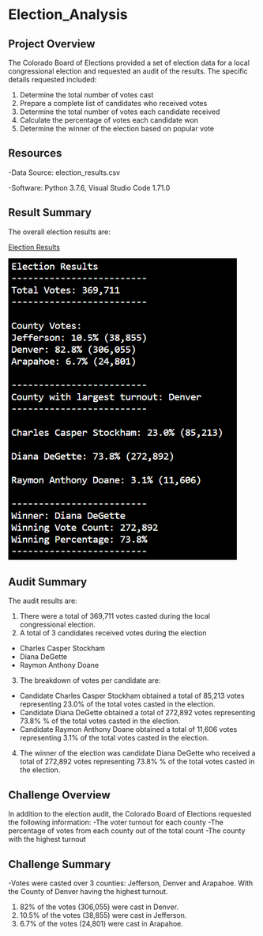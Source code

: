 # Election_Analysis

## Project Overview

The Colorado Board of Elections provided a set of election data for a local congressional election and requested an audit of the results. The specific details requested included:

1. Determine the total number of votes cast 
2. Prepare a complete list of candidates who received votes
3. Determine the total number of votes each candidate received
4. Calculate the percentage of votes each candidate won
5. Determine the winner of the election based on popular vote

## Resources
-Data Source: election_results.csv

-Software: Python 3.7.6, Visual Studio Code 1.71.0

## Result Summary

The overall election results are:

[Election Results](Resources/election_results.png)

![Election Results](https://github.com/coralrofa/election_analysis/blob/main/Resources/election_results.png)

## Audit Summary
The audit results are:
1. There were a total of 369,711 votes casted during the local congressional election. 
2. A total of 3 candidates received votes during the election
  - Charles Casper Stockham
  - Diana DeGette
  - Raymon Anthony Doane
3. The breakdown of votes per candidate are:  
  - Candidate Charles Casper Stockham obtained a total of 85,213 votes representing 23.0% of the total votes casted in the election.
  - Candidate Diana DeGette obtained a total of 272,892 votes representing 73.8% % of the total votes casted in the election. 
  - Candidate Raymon Anthony Doane obtained a total of 11,606 votes representing 3.1% of the total votes casted in the election.
4. The winner of the election was candidate Diana DeGette who received a total of 272,892 votes representing 73.8% % of the total votes casted in the election. 

## Challenge Overview
In addition to the election audit, the Colorado Board of Elections requested the following information:
-The voter turnout for each county
-The percentage of votes from each county out of the total count
-The county with the highest turnout

## Challenge Summary
-Votes were casted over 3 counties: Jefferson, Denver and Arapahoe. With the County of Denver having the highest turnout.
1. 82% of the votes (306,055) were cast in Denver.
2. 10.5% of the votes (38,855) were cast in Jefferson.
3. 6.7% of the votes (24,801) were cast in Arapahoe.

